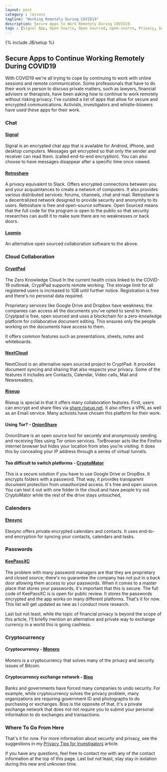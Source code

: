 ```yaml
---
layout: post
category : lessons
tagline: "Working Remotely During COVID19"
description: Secure Apps to Work Remotely During COVID19.
tags : [Signal App, Open Source, Open Sourced, open-source, Privacy, Security, Riseup.net, COVID19, COVID-19]
---
```

{% include JB/setup %}

## Secure Apps to Continue Working Remotely During COVID19

With COVID19 we're all trying to cope by continuing to work with online sessions and remote communication. Some professionals that have to do their work in person to discuss private matters, such as lawyers, financial advisers or therapists, have been asking how to continue to work remotely without risking privacy. I've curated a list of apps that allow for secure and encrypted communications. Activists, investigators and whistle-blowers have used these apps for their work. 

### Chat

#### [Signal](https://signal.org)
Signal is an encrypted chat app that is available for Android, iPhone, and desktop computers. Messages get encrypted so that only the sender and receiver can read them. (called end-to-end encryption). You can also choose to have messages disappear after a specific time once viewed. 

#### [Retroshare](https://retroshare.cc)
A privacy equivalent to Slack. Offers encrypted connections between you and your acquaintances to create a network of computers. It also provides various distributed services: forums, channels, chat and mail. Retroshare is a decentralized network designed to provide security and anonymity to its users. Retroshare is free and open-source software. Open Sourced means that the full code for the program is open to the public so that security researches can audit it to make sure there are no weaknesses or back doors. 

#### [Loomio](https://www.loomio.org/) 
An alternative open sourced collaboration software to the above.

### Cloud Collaboration
#### [CryptPad](https://cryptpad.fr/) 
The Zero Knowledge Cloud In the current health crisis linked to the COVID-19 outbreak, CryptPad supports remote working. The storage limit for all registered users is increased to 1GB until further notice. Registration is free and there's no personal data required. 

Proprietary services like Google Drive and Dropbox have weakness; the companies can access all the documents you've opted to send to them. Cryptpad is free, open sourced and uses a blockchain for a zero-knowledge platform for collaborative document editing. This ensures only the people working on the documents have access to them. 

It offers common features such as presentations, sheets, notes and whiteboards. 

#### [NextCloud](https://nextcloud.com) 
NextCloud is an alternative open sourced project to CryptPad. It provides document syncing and sharing that also respects your privacy. Some of the features it includes are Contacts, Calendar, Video calls, Mail and Newsreaders. 

#### [Riseup](https://riseup.net)
Riseup is special in that it offers many collaboration features. First, users can encrypt and share files via [share.riseup.net](https://share.riseup.net). It also offers a VPN, as well as an Email service. Many activists have chosen this platform for their work. 

#### Using Tor? - [OnionShare](https://onionshare.org/) 
OnionShare is an open source tool for securely and anonymously sending and receiving files using Tor onion services. TorBrowser acts like the Firefox internet browser but hides your location from sites you’re visiting. It does this by concealing your IP address through a series of virtual tunnels. 

#### Too difficult to switch platforms - [CryptoMator](https://cryptomator.org/) 

This is a secure solution if you have to use Google Drive or DropBox. It encrypts folders with a password. That way, it provides transparent document protection from unauthorized access. It's free and open source. You can test it out with one folder in the cloud and have people try out CryptoMator while the rest of the drive stays untouched, 

### Calenders
#### [Etesync](https://www.etesync.com/) 
Etesync offers private encrypted calendars and contacts. It uses end-to-end encryption for syncing your contacts, calendars and tasks. 

### Passwords
#### [KeePassXC](https://keepassxc.org/) 
The problem with many password managers are that they are proprietary and closed source; there's no guarantee the company has not put in a back door allowing them access to your passwords. When it comes to a master place that stores your passwords, it's important that this is secure. The full code of KeePassXC is is open for public review. It stores the passwords encrypted and the app works on many different platforms. That's it for now. This list will get updated as new as I conduct more research.

Last but not least, while the topic of financial privacy is beyond the scope of this article, I'll briefly mention an alternative and private way to exchange currency in a world this is going cashless. 

### Cryptocurrency

#### Cryptocurrency - [Monero](https://web.getmonero.org)
Monero is a cryptocurrency that solves many of the privacy and security issues of Bitcoin. 

#### Cryptocurrency exchange network - [Bisq](https://bisq.network) 
Banks and governments have forced many companies to undo security. For example, while cryptocurrency solves the privacy problem, many organizations are requiring government ID and photographs to do purchasing or exchanges. Bisq is the opposite of that. It's a private exchange network that does not not require you to submit your personal information to do exchanges and transactions. 

### Where To Go From Here
That's it for now. For more information about security and privacy, see the suggestions in my <a href="https://kolinsturt.github.io/lessons/2018/06/01/privacy_activists_investigators">Privacy Tips for Investigators</a> article.

If you have any questions, feel free to contact me with any of the contact information at the top of this page. Last but not least, stay stay in isolation during this new and unknown time. 
